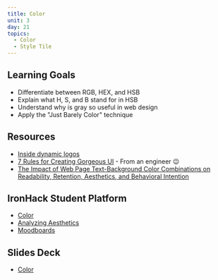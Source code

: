 ```yaml
---
title: Color
unit: 3
day: 21
topics:
  - Color
  - Style Tile
---
```

## Learning Goals
- Differentiate between RGB, HEX, and HSB
- Explain what H, S, and B stand for in HSB
- Understand why is gray so useful in web design
- Apply the "Just Barely Color" technique

## Resources
- [Inside dynamic logos](http://www.hexanine.com/zeroside/the-future-is-fluid-inside-dynamic-logos/)
- [7 Rules for Creating Gorgeous UI](https://medium.com/@erikdkennedy/7-rules-for-creating-gorgeous-ui-part-1-559d4e805cda) - From an engineer :wink: 
- [The Impact of Web Page Text-Background Color Combinations on Readability, Retention, Aesthetics, and Behavioral Intention](https://lite.mst.edu/media/research/ctel/documents/LITE-2003-04.pdf)

## IronHack Student Platform
- [Color](http://learn.ironhack.com/#/learning_unit/7091)
- [Analyzing Aesthetics](http://learn.ironhack.com/#/learning_unit/7069)
- [Moodboards](http://learn.ironhack.com/#/learning_unit/7086)

## Slides Deck
- [Color](https://drive.google.com/open?id=1LW_dGsuH7gB1cZI2piFv92CypyeCYpCGT60hrOxZ74Q)
